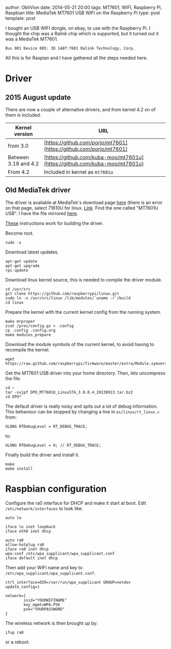 author: ObliVion
date: 2014-05-21 20:00
tags: MT7601, WIFI, Raspberry Pi, Raspbian
title: MediaTek MT7601 USB WIFI on the Raspberry Pi
type: post
template: post


I bought an USB WIFI dongle, on ebay, to use with the Raspberry Pi. I thought
the chip was a Ralink chip which is supported, but it turned out it was a 
MediaTek MT7601.

	Bus 001 Device 005: ID 148f:7601 Ralink Technology, Corp.
	
All this is for Raspian and I have gathered all the steps needed here.

Driver
======

2015 August update
------------------

There are now a couple of alternative drivers, and from kernel 4.2 on of
them is included. 

 Kernel version       | URL
 ---------------------|--------
 from 3.0             | [https://github.com/porjo/mt7601](https://github.com/porjo/mt7601)
 Between 3.19 and 4.2 | [https://github.com/kuba-moo/mt7601u](https://github.com/kuba-moo/mt7601u)
 From 4.2             | Included in kernel as ```mt7601u```

Old MediaTek driver
-------------------

The driver is available at MediaTek's download page [here](http://www.mediatek.com/en/downloads/)
(there is an error on that page, select 71610U for linux. [Link](http://www.mediatek.com/en/downloads/mt7610u-usb/).
Find the one called "MT7601U USB". I have the file mirrored [here]($LOCALURL/DPO_MT7601U_LinuxSTA_3.0.0.4_20130913.tar.bz2).

[These](http://va3paw.com/2014/03/16/hsmm-mesh-on-raspberry-pi/#more-629)
instructions work for building the driver.

Become root.

	sudo -s

Download latest updates.

	apt-get update
 	apt-get upgrade
 	rpi-update

Download linux kernel source, this is needed to compile the driver module.
 
	cd /usr/src
 	git clone https://github.com/raspberrypi/linux.git
 	sudo ln -s /usr/src/linux /lib/modules/`uname -r`/build
 	cd linux

Prepare the kernel with the current kernel config from the running system.

	make mrproper
	zcat /proc/config.gz > .config
	cp .config .config.org
 	make modules_prepare
 
Download the module symbols of the current kernel, to avoid having to 
recompile the kernel.
 
 	wget https://raw.github.com/raspberrypi/firmware/master/extra/Module.symvers
 	
Get the MT7601 USB driver into your home directory. Then, lets uncompress the file. 

	cd ~ 
	tar -xvjpf DPO_MT7601U_LinuxSTA_3.0.0.4_20130913.tar.bz2 
	cd DPO*

The default driver is really noisy and spits out a lot of debug information. This
behaviour can be stopped by changing a line in ``os/linux/rt_linux.c`` from:

	ULONG RTDebugLevel = RT_DEBUG_TRACE;

to:

	ULONG RTDebugLevel = 0; // RT_DEBUG_TRACE; 

Finally build the driver and install it.

	make
	make install
	
Raspbian configuration
======================

Configure the ra0 interface for DHCP and make it start at boot. Edit ``/etc/network/interfaces``
to look like:

	auto lo

	iface lo inet loopback
	iface eth0 inet dhcp

	auto ra0
	allow-hotplug ra0
	iface ra0 inet dhcp
	wpa-conf /etc/wpa_supplicant/wpa_supplicant.conf
	iface default inet dhcp

Then add your WIFI name and key to ``/etc/wpa_supplicant/wpa_supplicant.conf``.

	ctrl_interface=DIR=/var/run/wpa_supplicant GROUP=netdev
	update_config=1

	network={
        	ssid="YOURWIFINAME"
        	key_mgmt=WPA-PSK
        	psk="YOURPASSWORD"
	}

The wireless network is then brought up by:

	ifup ra0
	
or a reboot.
